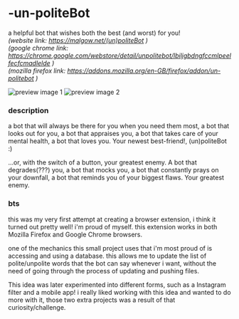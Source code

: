 # -un-politeBot
a helpful bot that wishes both the best (and worst) for you!<br />
_(website link: https://malgow.net/(un)politeBot )_ <br />
_(google chrome link: https://chrome.google.com/webstore/detail/unpolitebot/lbiljgbdngfccmlpeelfecfcmadlelde )_ <br />
_(mozilla firefox link: https://addons.mozilla.org/en-GB/firefox/addon/un-politebot )_ <br />

![preview image 1](https://malgow.net/images/carousel/(u)pb%20carousel/upb2.PNG)
![preview image 2](https://malgow.net/images/carousel/(u)pb%20carousel/upb4.PNG)

### description
a bot that will always be there for you when you need them most, a bot that looks out for you, a bot that appraises you, a bot that takes care of your mental health, a bot that loves you. Your newest best-friend!, (un)politeBot :)

...or, with the switch of a button, your greatest enemy. A bot that degrades(???) you, a bot that mocks you, a bot that constantly prays on your downfall, a bot that reminds you of your biggest flaws. Your greatest enemy.

### bts
this was my very first attempt at creating a browser extension, i think it turned out pretty well! i'm proud of myself. this extension works in both Mozilla Firefox and Google Chrome browsers.

one of the mechanics this small project uses that i'm most proud of is accessing and using a database. this allows me to update the list of polite/unpolite words that the bot can say whenever i want, without the need of going through the process of updating and pushing files.

This idea was later experimented into different forms, such as a Instagram filter and a mobile app! i really liked working with this idea and wanted to do more with it, those two extra projects was a result of that curiosity/challenge.
